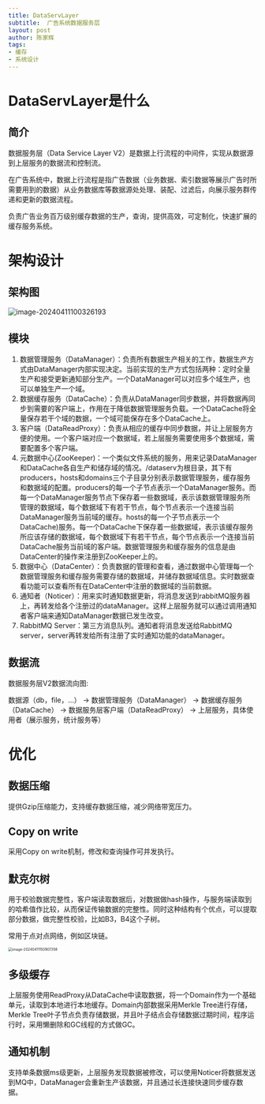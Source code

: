 ```yaml
---
title: DataServLayer
subtitle:  广告系统数据服务层
layout: post
author: 陈家辉
tags:
- 缓存
- 系统设计
---
```


# DataServLayer是什么

## 简介

数据服务层（Data Service Layer V2）是数据上行流程的中间件，实现从数据源到上层服务的数据流和控制流。

在广告系统中，数据上行流程是指广告数据（业务数据、索引数据等展示广告时所需要用到的数据）从业务数据库等数据源处处理、装配、过滤后，向展示服务群传递和更新的数据流程。

负责广告业务百万级别缓存数据的生产，查询，提供高效，可定制化，快速扩展的缓存服务系统。

# 架构设计

## 架构图

![image-20240411100326193](https://cdn.jsdelivr.net/gh/CJH876492153/picture@main/image-20240411100326193.png)

## 模块

1. 数据管理服务（DataManager）：负责所有数据生产相关的工作，数据生产方式由DataManager内部实现决定。当前实现的生产方式包括两种：定时全量生产和接受更新通知部分生产。一个DataManager可以对应多个域生产，也可以单独生产一个域。
2. 数据缓存服务（DataCache）：负责从DataManager同步数据，并将数据再同步到需要的客户端上，作用在于降低数据管理服务负载。一个DataCache将全量保存若干个域的数据，一个域可能保存在多个DataCache上。
3. 客户端（DataReadProxy）：负责从相应的缓存中同步数据，并让上层服务方便的使用。一个客户端对应一个数据域，若上层服务需要使用多个数据域，需要配置多个客户端。
4. 元数据中心(ZooKeeper)：一个类似文件系统的服务，用来记录DataManager和DataCache各自生产和储存域的情况。/dataserv为根目录，其下有producers，hosts和domains三个子目录分别表示数据管理服务，缓存服务和数据域的配置。producers的每一个子节点表示一个DataManager服务。而每一个DataManager服务节点下保存着一些数据域，表示该数据管理服务所管理的数据域，每个数据域下有若干节点，每个节点表示一个连接当前DataManager服务当前域的缓存。hosts的每一个子节点表示一个DataCache)服务。每一个DataCache下保存着一些数据域，表示该缓存服务所应该存储的数据域，每个数据域下有若干节点，每个节点表示一个连接当前DataCache服务当前域的客户端。数据管理服务和缓存服务的信息是由DataCenter的操作来注册到ZooKeeper上的。
5. 数据中心（DataCenter）：负责数据的管理和查看，通过数据中心管理每一个数据管理服务和缓存服务需要存储的数据域，并储存数据域信息。实时数据查看功能可以查看所有在DataCenter中注册的数据域的当前数据。
6. 通知者（Noticer）：用来实时通知数据更新，将消息发送到rabbitMQ服务器上，再转发给各个注册过的dataManager。这样上层服务就可以通过调用通知者客户端来通知DataManager数据已发生改变。
7. RabbitMQ Server：第三方消息队列。通知者将消息发送给RabbitMQ server，server再转发给所有注册了实时通知功能的dataManager。

## 数据流

数据服务层V2数据流向图:

数据源（db，file，...） -> 数据管理服务（DataManager） -> 数据缓存服务（DataCache） -> 数据服务层客户端（DataReadProxy） -> 上层服务，具体使用者（展示服务，统计服务等）

# 优化

## 数据压缩

提供Gzip压缩能力，支持缓存数据压缩，减少网络带宽压力。

## Copy on write

采用Copy on write机制，修改和查询操作可并发执行。

## 默克尔树

用于校验数据完整性，客户端读取数据后，对数据做hash操作，与服务端读取到的哈希值作比较，从而保证传输数据的完整性。同时这种结构有个优点，可以提取部分数据，做完整性校验，比如B3，B4这个子树。

常用于点对点网络，例如区块链。

<img src="https://cdn.jsdelivr.net/gh/CJH876492153/picture@main/image-20240411150907358.png" alt="image-20240411150907358" style="zoom:50%;" />

## 多级缓存

上层服务使用ReadProxy从DataCache中读取数据，将一个Domain作为一个基础单元，读取到本地进行本地缓存。Domain内部数据采用Merkle Tree进行存储，Merkle Tree叶子节点负责存储数据，并且叶子结点会存储数据过期时间，程序运行时，采用懒删除和GC线程的方式做GC。

## 通知机制

支持单条数据ms级更新，上层服务发现数据被修改，可以使用Noticer将数据发送到MQ中，DataManager会重新生产该数据，并且通过长连接快速同步缓存数据。